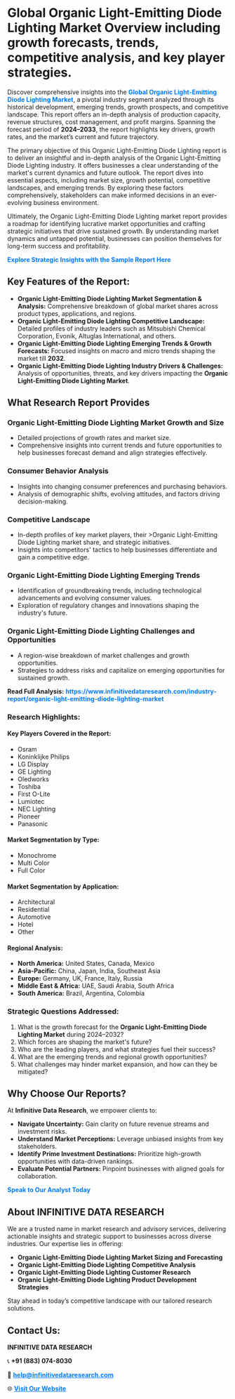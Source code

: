 <h1>Global Organic Light-Emitting Diode Lighting Market Overview including growth forecasts, trends, competitive analysis, and key player strategies.</h1>
<p>
Discover comprehensive insights into the 
<a href="https://www.infinitivedataresearch.com/industry-report/organic-light-emitting-diode-lighting-market" rel="dofollow" style="color: #007BFF; text-decoration: none;"><strong>Global Organic Light-Emitting Diode Lighting Market</strong></a>, a pivotal industry segment analyzed through its historical development, emerging trends, growth prospects, and competitive landscape. This report offers an in-depth analysis of production capacity, revenue structures, cost management, and profit margins. Spanning the forecast period of <strong>2024–2033</strong>, the report highlights key drivers, growth rates, and the market’s current and future trajectory.
</p>
<p>
The primary objective of this Organic Light-Emitting Diode Lighting report is to deliver an insightful and in-depth analysis of the Organic Light-Emitting Diode Lighting industry. It offers businesses a clear understanding of the market's current dynamics and future outlook. The report dives into essential aspects, including market size, growth potential, competitive landscapes, and emerging trends. By exploring these factors comprehensively, stakeholders can make informed decisions in an ever-evolving business environment.
</p>
<p>
Ultimately, the Organic Light-Emitting Diode Lighting market report provides a roadmap for identifying lucrative market opportunities and crafting strategic initiatives that drive sustained growth. By understanding market dynamics and untapped potential, businesses can position themselves for long-term success and profitability.
</p>
<p>
<a href="https://www.infinitivedataresearch.com/request-sample/reportId=106195" style="color: #007BFF; text-decoration: none;"><strong>Explore Strategic Insights with the Sample Report Here</strong></a>
</p>

<h2>Key Features of the Report:</h2>
<ul>
<li><strong>Organic Light-Emitting Diode Lighting Market Segmentation & Analysis:</strong> Comprehensive breakdown of global market shares across product types, applications, and regions.</li>
<li><strong>Organic Light-Emitting Diode Lighting Competitive Landscape:</strong> Detailed profiles of industry leaders such as Mitsubishi Chemical Corporation, Evonik, Altuglas International, and others.</li>
<li><strong>Organic Light-Emitting Diode Lighting Emerging Trends & Growth Forecasts:</strong> Focused insights on macro and micro trends shaping the market till <strong>2032</strong>.</li>
<li><strong>Organic Light-Emitting Diode Lighting Industry Drivers & Challenges:</strong> Analysis of opportunities, threats, and key drivers impacting the <strong>Organic Light-Emitting Diode Lighting Market</strong>.</li>
</ul>

<h2>What Research Report Provides</h2>
<h3>Organic Light-Emitting Diode Lighting Market Growth and Size</h3>
<ul>
<li>Detailed projections of growth rates and market size.</li>
<li>Comprehensive insights into current trends and future opportunities to help businesses forecast demand and align strategies effectively.</li>
</ul>

<h3>Consumer Behavior Analysis</h3>
<ul>
<li>Insights into changing consumer preferences and purchasing behaviors.</li>
<li>Analysis of demographic shifts, evolving attitudes, and factors driving decision-making.</li>
</ul>

<h3>Competitive Landscape</h3>
<ul>
<li>In-depth profiles of key market players, their >Organic Light-Emitting Diode Lighting market share, and strategic initiatives.</li>
<li>Insights into competitors' tactics to help businesses differentiate and gain a competitive edge.</li>
</ul>

<h3>Organic Light-Emitting Diode Lighting Emerging Trends</h3>
<ul>
<li>Identification of groundbreaking trends, including technological advancements and evolving consumer values.</li>
<li>Exploration of regulatory changes and innovations shaping the industry's future.</li>
</ul>

<h3>Organic Light-Emitting Diode Lighting Challenges and Opportunities</h3>
<ul>
<li>A region-wise breakdown of market challenges and growth opportunities.</li>
<li>Strategies to address risks and capitalize on emerging opportunities for sustained growth.</li>
</ul>
<p><strong>Read Full Analysis:</strong> <a href="https://www.infinitivedataresearch.com/industry-report/organic-light-emitting-diode-lighting-market" rel="dofollow" style="color: #007BFF; text-decoration: none;"><strong>https://www.infinitivedataresearch.com/industry-report/organic-light-emitting-diode-lighting-market</strong></a></p>
<h3>Research Highlights:</h3>
<h4>Key Players Covered in the Report:</h4>
<ul><li>Osram</li><li>Koninklijke Philips</li><li>LG Display</li><li>GE Lighting</li><li>Oledworks</li><li>Toshiba</li><li>First O-Lite</li><li>Lumiotec</li><li>NEC Lighting</li><li>Pioneer</li><li>Panasonic</li></ul>
<h4>Market Segmentation by Type:</h4>
<ul><li>Monochrome</li><li>Multi Color</li><li>Full Color</li></ul>
<h4>Market Segmentation by Application:</h4>
<ul><li>Architectural</li><li>Residential</li><li>Automotive</li><li>Hotel</li><li>Other</li></ul>

<h4>Regional Analysis:</h4>
<ul>
<li><strong>North America:</strong> United States, Canada, Mexico</li>
<li><strong>Asia-Pacific:</strong> China, Japan, India, Southeast Asia</li>
<li><strong>Europe:</strong> Germany, UK, France, Italy, Russia</li>
<li><strong>Middle East & Africa:</strong> UAE, Saudi Arabia, South Africa</li>
<li><strong>South America:</strong> Brazil, Argentina, Colombia</li>
</ul>

<h3>Strategic Questions Addressed:</h3>
<ol>
<li>What is the growth forecast for the <strong>Organic Light-Emitting Diode Lighting Market</strong> during 2024–2032?</li>
<li>Which forces are shaping the market's future?</li>
<li>Who are the leading players, and what strategies fuel their success?</li>
<li>What are the emerging trends and regional growth opportunities?</li>
<li>What challenges may hinder market expansion, and how can they be mitigated?</li>
</ol>

<h2>Why Choose Our Reports?</h2>
<p>At <strong>Infinitive Data Research</strong>, we empower clients to:</p>
<ul>
<li><strong>Navigate Uncertainty:</strong> Gain clarity on future revenue streams and investment risks.</li>
<li><strong>Understand Market Perceptions:</strong> Leverage unbiased insights from key stakeholders.</li>
<li><strong>Identify Prime Investment Destinations:</strong> Prioritize high-growth opportunities with data-driven rankings.</li>
<li><strong>Evaluate Potential Partners:</strong> Pinpoint businesses with aligned goals for collaboration.</li>
</ul>
<p><a href="https://www.infinitivedataresearch.com/industry-report/organic-light-emitting-diode-lighting-market" rel="dofollow" style="color: #007BFF; text-decoration: none;"><strong>Speak to Our Analyst Today</strong></a></p>

<h2>About INFINITIVE DATA RESEARCH</h2>
<p>We are a trusted name in market research and advisory services, delivering actionable insights and strategic support to businesses across diverse industries. Our expertise lies in offering:</p>
<ul>
<li><strong>Organic Light-Emitting Diode Lighting Market Sizing and Forecasting</strong></li>
<li><strong>Organic Light-Emitting Diode Lighting Competitive Analysis</strong></li>
<li><strong>Organic Light-Emitting Diode Lighting Customer Research</strong></li>
<li><strong>Organic Light-Emitting Diode Lighting Product Development Strategies</strong></li>
</ul>
<p>Stay ahead in today’s competitive landscape with our tailored research solutions.</p>

<h2>Contact Us:</h2>
<p><strong>INFINITIVE DATA RESEARCH</strong></p>
<p>📞 <strong>+91 (883) 074-8030</strong></p>
<p>📧 <strong><a href="mailto:help@infinitivedataresearch.com" style="color: #007BFF;">help@infinitivedataresearch.com</a></strong></p>
<p>🌐 <strong><a href="https://www.infinitivedataresearch.com" rel="dofollow" style="color: #007BFF;">Visit Our Website</a></strong></p>